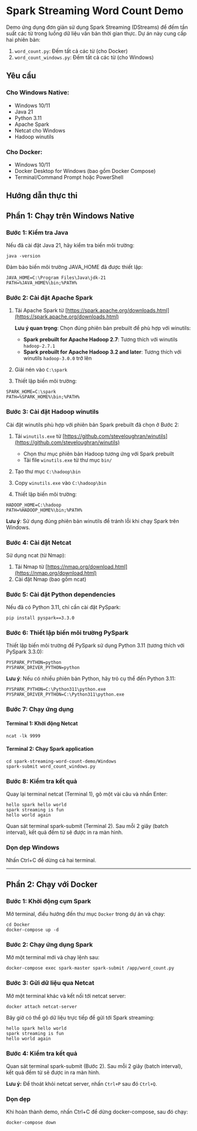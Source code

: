 # Spark Streaming Word Count Demo

Demo ứng dụng đơn giản sử dụng Spark Streaming (DStreams) để đếm tần suất các từ trong luồng dữ liệu văn bản thời gian thực. Dự án này cung cấp hai phiên bản:

1. `word_count.py`: Đếm tất cả các từ (cho Docker)
2. `word_count_windows.py`: Đếm tất cả các từ (cho Windows)

## Yêu cầu

### Cho Windows Native:

- Windows 10/11
- Java 21
- Python 3.11
- Apache Spark
- Netcat cho Windows
- Hadoop winutils

### Cho Docker:

- Windows 10/11
- Docker Desktop for Windows (bao gồm Docker Compose)
- Terminal/Command Prompt hoặc PowerShell

## Hướng dẫn thực thi

## Phần 1: Chạy trên Windows Native

### Bước 1: Kiểm tra Java

Nếu đã cài đặt Java 21, hãy kiểm tra biến môi trường:

```
java -version
```

Đảm bảo biến môi trường JAVA_HOME đã được thiết lập:

```
JAVA_HOME=C:\Program Files\Java\jdk-21
PATH=%JAVA_HOME%\bin;%PATH%
```

### Bước 2: Cài đặt Apache Spark

1. Tải Apache Spark từ [https://spark.apache.org/downloads.html](https://spark.apache.org/downloads.html)

   **Lưu ý quan trọng**: Chọn đúng phiên bản prebuilt để phù hợp với winutils:

   - **Spark prebuilt for Apache Hadoop 2.7**: Tương thích với winutils `hadoop-2.7.1`
   - **Spark prebuilt for Apache Hadoop 3.2 and later**: Tương thích với winutils `hadoop-3.0.0` trở lên
2. Giải nén vào `C:\spark`
3. Thiết lập biến môi trường:

```
SPARK_HOME=C:\spark
PATH=%SPARK_HOME%\bin;%PATH%
```

### Bước 3: Cài đặt Hadoop winutils

Cài đặt winutils phù hợp với phiên bản Spark prebuilt đã chọn ở Bước 2:

1. Tải `winutils.exe` từ [https://github.com/steveloughran/winutils](https://github.com/steveloughran/winutils)

   - Chọn thư mục phiên bản Hadoop tương ứng với Spark prebuilt
   - Tải file `winutils.exe` từ thư mục `bin/`
2. Tạo thư mục `C:\hadoop\bin`
3. Copy `winutils.exe` vào `C:\hadoop\bin`
4. Thiết lập biến môi trường:

```
HADOOP_HOME=C:\hadoop
PATH=%HADOOP_HOME%\bin;%PATH%
```

**Lưu ý**: Sử dụng đúng phiên bản winutils để tránh lỗi khi chạy Spark trên Windows.

### Bước 4: Cài đặt Netcat

Sử dụng ncat (từ Nmap):

1. Tải Nmap từ [https://nmap.org/download.html](https://nmap.org/download.html)
2. Cài đặt Nmap (bao gồm ncat)

### Bước 5: Cài đặt Python dependencies

Nếu đã có Python 3.11, chỉ cần cài đặt PySpark:

```
pip install pyspark==3.3.0
```

### Bước 6: Thiết lập biến môi trường PySpark

Thiết lập biến môi trường để PySpark sử dụng Python 3.11 (tương thích với PySpark 3.3.0):

```
PYSPARK_PYTHON=python
PYSPARK_DRIVER_PYTHON=python
```

**Lưu ý**: Nếu có nhiều phiên bản Python, hãy trỏ cụ thể đến Python 3.11:

```
PYSPARK_PYTHON=C:\Python311\python.exe
PYSPARK_DRIVER_PYTHON=C:\Python311\python.exe
```

### Bước 7: Chạy ứng dụng

#### Terminal 1: Khởi động Netcat

```
ncat -lk 9999
```

#### Terminal 2: Chạy Spark application

```
cd spark-streaming-word-count-demo/Windows
spark-submit word_count_windows.py
```

### Bước 8: Kiểm tra kết quả

Quay lại terminal netcat (Terminal 1), gõ một vài câu và nhấn Enter:

```
hello spark hello world
spark streaming is fun
hello world again
```

Quan sát terminal spark-submit (Terminal 2). Sau mỗi 2 giây (batch interval), kết quả đếm từ sẽ được in ra màn hình.

### Dọn dẹp Windows

Nhấn Ctrl+C để dừng cả hai terminal.

---

## Phần 2: Chạy với Docker

### Bước 1: Khởi động cụm Spark

Mở terminal, điều hướng đến thư mục `Docker` trong dự án và chạy:

```
cd Docker
docker-compose up -d
```

### Bước 2: Chạy ứng dụng Spark

Mở một terminal mới và chạy lệnh sau:

```
docker-compose exec spark-master spark-submit /app/word_count.py
```

### Bước 3: Gửi dữ liệu qua Netcat

Mở một terminal khác và kết nối tới netcat server:

```
docker attach netcat-server
```

Bây giờ có thể gõ dữ liệu trực tiếp để gửi tới Spark streaming:

```
hello spark hello world
spark streaming is fun
hello world again
```

### Bước 4: Kiểm tra kết quả

Quan sát terminal spark-submit (Bước 2). Sau mỗi 2 giây (batch interval), kết quả đếm từ sẽ được in ra màn hình.

**Lưu ý:** Để thoát khỏi netcat server, nhấn `Ctrl+P` sau đó `Ctrl+Q`.

### Dọn dẹp

Khi hoàn thành demo, nhấn Ctrl+C để dừng docker-compose, sau đó chạy:

```
docker-compose down
```
